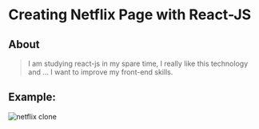 # Creating Netflix Page with React-JS

## About
> I am studying react-js in my spare time, I really like this technology and ... I want to improve my front-end skills.

## Example: 
![netflix clone](https://github.com/alandev2/redesocial-simple/blob/main/assets/example.gif)